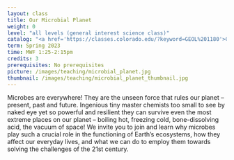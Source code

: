 ```yaml
---
layout: class
title: Our Microbial Planet
weight: 0
level: "all levels (general interest science class)"
catalog: "<a href='https://classes.colorado.edu/?keyword=GEOL%201180'>GEOL 1180</a>"
term: Spring 2023
time: MWF 1:25-2:15pm
credits: 3
prerequisites: No prerequisites
picture: /images/teaching/microbial_planet.jpg
thumbnail: /images/teaching/microbial_planet_thumbnail.jpg
---
```


Microbes are everywhere! They are the unseen force that rules our planet – present, past and future. Ingenious tiny master chemists too small to see by naked eye yet so powerful and resilient they can survive even the most extreme places on our planet – boiling hot, freezing cold, bone-dissolving acid, the vacuum of space! We invite you to join and learn why microbes play such a crucial role in the functioning of Earth’s ecosystems, how they affect our everyday lives, and what we can do to employ them towards solving the challenges of the 21st century.
